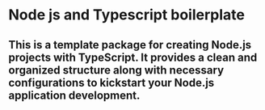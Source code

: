 # Node js and Typescript boilerplate

## This is a template package for creating Node.js projects with TypeScript. It provides a clean and organized structure along with necessary configurations to kickstart your Node.js application development.

